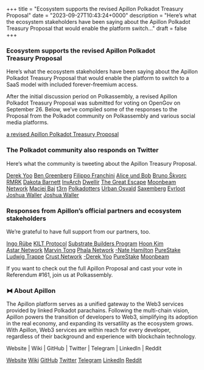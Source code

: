 +++
title = "Ecosystem supports the revised Apillon Polkadot Treasury Proposal"
date = "2023-09-27T10:43:24+0000"
description = "Here’s what the ecosystem stakeholders have been saying about the Apillon Polkadot Treasury Proposal that would enable the platform switch…"
draft = false
+++

### Ecosystem supports the revised Apillon Polkadot Treasury Proposal


Here’s what the ecosystem stakeholders have been saying about the Apillon Polkadot Treasury Proposal that would enable the platform to switch to a SaaS model with included forever-freemium access.


After the initial discussion period on Polkassembly, a revised Apillon Polkadot Treasury Proposal was submitted for voting on OpenGov on September 26. Below, we’ve compiled some of the responses to the Proposal from the Polkadot community on Polkassembly and various social media platforms.

[a revised Apillon Polkadot Treasury Proposal](https://polkadot.polkassembly.io/referenda/161)

### The Polkadot community also responds on Twitter


Here‘s what the community is tweeting about the Apillon Treasury Proposal.

[Derek Yoo](https://www.linkedin.com/in/derek-yoo-8a050?miniProfileUrn=urn%3Ali%3Afs_miniProfile%3AACoAAAABmfgB02qH7gKSCAk1e6fSbc5bTwg_cQw&lipi=urn%3Ali%3Apage%3Ad_flagship3_search_srp_all%3B5E%2FChkXmQ2uoG4KQ%2FRH53A%3D%3D)
[Ben Greenberg](https://www.linkedin.com/in/hummusonrails/)
[Filippo Franchini](https://ch.linkedin.com/in/franchinifilippo)
[Alice und Bob](https://twitter.com/alice_und_bob)
[Bruno Škvorc](https://www.linkedin.com/in/swader/)
[RMRK](https://www.rmrk.app/)
[Dakota Barnett](https://www.linkedin.com/in/xcastronaut)
[InvArch](https://invarch.network/)
[Dwellir](https://www.dwellir.com/)
[The Great Escape](https://game.glmrjungle.com/)
[Moonbeam Network](https://moonbeam.network/)
[Maciej Baj](https://de.linkedin.com/in/maciej-baj)
[t3rn](https://www.t3rn.io/)
[Polkadotters](https://twitter.com/Polkadotters1)
[Urban Osvald](https://www.linkedin.com/in/urbanosvald?miniProfileUrn=urn%3Ali%3Afs_miniProfile%3AACoAAA3RvzQB8V-f60ZJ8qD4WrE7qJzjsI1eMdM&lipi=urn%3Ali%3Apage%3Ad_flagship3_search_srp_all%3BckWrSulFSLWALlI9vju%2B7Q%3D%3D)
[Saxemberg](https://twitter.com/saxemberg)
[Evrloot](https://evrloot.io/)
[Joshua Waller](https://www.linkedin.com/in/joshua-waller-33935773?miniProfileUrn=urn%3Ali%3Afs_miniProfile%3AACoAAA-JGh0BWD8QdOSdNnJrzm1LbJ3N2gzwVZ0&lipi=urn%3Ali%3Apage%3Acompanies_company_people_index%3B061b9734-9daa-4c33-a111-d94555aa7bb5)
[Joshua Waller](https://www.linkedin.com/in/joshua-waller-33935773?miniProfileUrn=urn%3Ali%3Afs_miniProfile%3AACoAAA-JGh0BWD8QdOSdNnJrzm1LbJ3N2gzwVZ0&lipi=urn%3Ali%3Apage%3Acompanies_company_people_index%3B061b9734-9daa-4c33-a111-d94555aa7bb5)

### Responses from Apillon’s official partners and ecosystem stakeholders


We’re grateful to have full support from our partners, too.

[Ingo Rübe](https://www.linkedin.com/in/ingo-ruebe-0915068/)
[KILT Protocol](https://www.kilt.io/)
[Substrate Builders Program](https://substrate.io/ecosystem/substrate-builders-program/)
[Hoon Kim](https://www.linkedin.com/in/hoonsubin?miniProfileUrn=urn%3Ali%3Afs_miniProfile%3AACoAACfyKxEBVhLoQHGdId4e6DCOQ7vNprtNzi4&lipi=urn%3Ali%3Apage%3Ad_flagship3_search_srp_all%3B3Pf5hZsfQX6xmTByeB8Cbw%3D%3D)
[Astar Network](https://astar.network/)
[Marvin Tong](https://www.linkedin.com/in/marvintong?miniProfileUrn=urn%3Ali%3Afs_miniProfile%3AACoAABObNI8B4Ttc8aA0_T1GWy3phwVQgxkynSU&lipi=urn%3Ali%3Apage%3Ad_flagship3_search_srp_all%3BkVoaKmeaTs2Dx9Ox3r3bnA%3D%3D)
[Phala Network](https://phala.network/)
[-Nate Hamilton](https://www.linkedin.com/in/nathanieldhamilton/)
[PureStake](https://www.purestake.com/)
[Ludwig Trappe](https://www.linkedin.com/in/ludwig-trappe-0469b8116/?originalSubdomain=de)
[Crust Network](https://crust.network/)
[-Derek Yoo](https://www.linkedin.com/in/derek-yoo-8a050/)
[PureStake](https://www.purestake.com/)
[Moonbeam](https://moonbeam.network/)

If you want to check out the full Apillon Proposal and cast your vote in Referendum #161, join us at Polkassembly.


### ⧓ About Apillon


The Apillon platform serves as a unified gateway to the Web3 services provided by linked Polkadot parachains. Following the multi-chain vision, Apillon powers the transition of developers to Web3, simplifying its adoption in the real economy, and expanding its versatility as the ecosystem grows. With Apillon, Web3 services are within reach for every developer, regardless of their background and experience with blockchain technology.


Website | Wiki | GitHub | Twitter | Telegram | LinkedIn | Reddit

[Website](https://apillon.io/)
[Wiki](https://wiki.apillon.io/)
[GitHub](https://github.com/Apillon-web3)
[Twitter](https://twitter.com/apillon)
[Telegram](https://t.me/Apillon)
[LinkedIn](https://www.linkedin.com/company/apillon/)
[Reddit](https://www.reddit.com/r/apillon/)